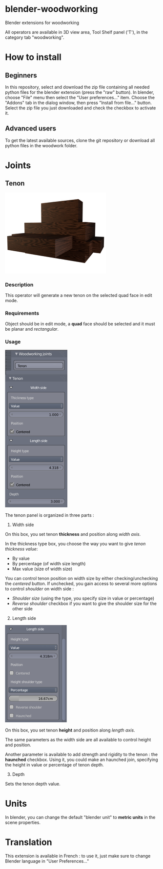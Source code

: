 blender-woodworking
===================

Blender extensions for woodworking

All operators are available in 3D view area, Tool Shelf panel ('T'), in the category tab "woodworking".

# How to install

## Beginners
In this repository, select and download the zip file containing all needed python files for the blender extension (press the "raw" button).
In blender, choose "File" menu then select the "User preferences..." item.
Choose the "Addons" tab in the dialog window, then press "Install from file..." button.
Select the zip file you just downloaded and check the checkbox to activate it.

## Advanced users
To get the latest available sources, clone the git repository or download all python files in the woodwork folder.

# Joints

## Tenon

![Sample rendered tenon](/screenshots/sample_rendered.png)

### Description
This operator will generate a new tenon on the selected quad face in edit mode.

### Requirements
Object should be in edit mode, a **quad** face should be selected and it must be planar and _rectangular_.

### Usage

![Tenon panel](/screenshots/tenon_panel.blend.png)

The tenon panel is organized in three parts :

1. Width side

  On this box, you set tenon **thickness** and position along _width axis_.

  In the thickness type box, you choose the way you want to give _tenon thickness value_:
  * By value
  * By percentage (of width size length)
  * Max value (size of width size)

  You can control tenon position on width size by either checking/unchecking the _centered_ button.
  If unchecked, you gain access to several more options to control _shoulder_ on width side :
  * _Shoulder size_ (using the type, you specify size in value or percentage)
  * _Reverse shoulder_ checkbox if you want to give the shoulder size for the other side 

2. Length side

![Detail for length side](/screenshots/tenon_panel_height_details.blend.png)

  On this box, you set tenon **height** and position along _length axis_.

  The same parameters as the width side are all available to control height and position.

  Another parameter is available to add strength and rigidity to the tenon : the **haunched** checkbox.
  Using it, you could make an haunched join, specifying the height in value or percentage of tenon depth.

3. Depth

  Sets the tenon depth value.

# Units
In blender, you can change the default "blender unit" to **metric units** in the scene properties. 

# Translation
This extension is available in French : to use it, just make sure to change Blender language in "User Preferences..."
